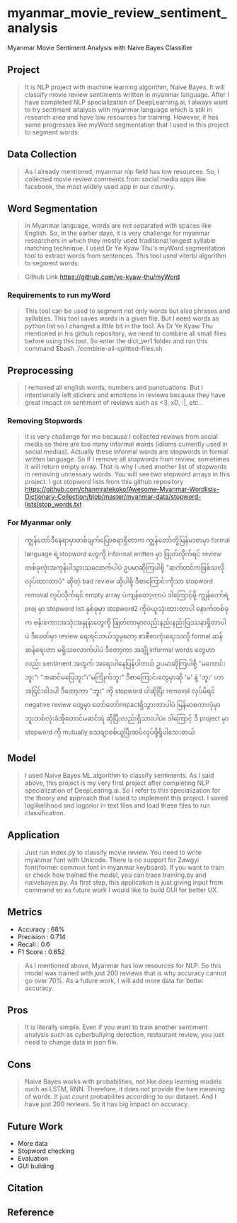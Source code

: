 # myanmar_movie_review_sentiment_analysis
Myanmar Movie Sentiment Analysis with Naive Bayes Classifier

## Project
> It is NLP project with machine learning algorithm, Naive Bayes. It will classify movie review sentiments written in myanmar language. After I have completed NLP specialization of DeepLearning.ai, I always want to try sentiment analysis with myanmar language which is still in research area and have low resources for training. However, it has some progresses like myWord segmentation that I used in this project to segment words.

## Data Collection
> As I already mentioned, myanmar nlp field has low resources. So, I collected movie review comments from social media apps like facebook, the most widely used app in our country. 

## Word Segmentation
> In Myanmar language, words are not separated with spaces like English. So, in the earlier days, it is very challenge for myanmar researchers in which they mostly used traditional longest syllable matching technique. 
I used Dr Ye Kyaw Thu's myWord segmentation tool to extract words from sentences. This tool used viterbi algorithm to segment words. 

>Github Link <a href='https://github.com/ye-kyaw-thu/myWord'>https://github.com/ye-kyaw-thu/myWord</a>

### Requirements to run myWord
> This tool can be used to segment not only words but also phrases and syllables. This tool saves words in a given file. But I need words as python list so I changed a little bit in the tool. As Dr Ye Kyaw Thu mentioned in his github repository, we need to combine all small files before using this tool. So enter the dict_ver1 folder and run this command $bash ./combine-all-splitted-files.sh

## Preprocessing
> I removed all english words, numbers and punctuations. But I intentionally left stickers and emotions in reviews because they have great impact on sentiment of reviews such as <3, xD, :|, etc..

### Removing Stopwords
> It is very challenge for me because I collected reviews from social media so there are too many informal words (idioms currently used in social medias). Actually these informal words are stopwords in formal written language. So if I remove all stopwords from review, sometimes it will return empty array. That is why I used another list of stopwords in removing unnessary words. You will see two stopword arrays in this project. I got stopword lists from this github repository <a href = 'https://github.com/chanmratekoko/Awesome-Myanmar-Wordlists-Dictionary-Collection'>https://github.com/chanmratekoko/Awesome-Myanmar-Wordlists-Dictionary-Collection/blob/master/myanmar-data/stopword-lists/stop_words.txt</a>

### For Myanmar only
> ကျွန်တော်ဒီနေရာမှာတစ်ချက်ပြောစရာရှိတာက ကျွန်တော်တို့မြန်မာစာမှာ formal language ရဲ့stopword တွေကို informal written မှာ ဖြုတ်လိုက်ရင် review တစ်ခုလုံးအကုန်ပါသွားသလောက်ပါပဲ ဥပမာဆိုကြပါစို့ "ဆက်တင်ကဖြစ်သလိုလုပ်ထားတာပဲ" ဆိုတဲ့ bad review ဆိုပါစို့ ဒီစာကြောင်းကိုသာ stopword removal လုပ်လိုက်ရင် empty array ပဲကျန်တော့တာပဲ ဒါကြောင့်မို့ ကျွန်တော်ရဲ့ proj မှာ stopword list နှစ်ခုမှာ stopword2 ကိုပဲယူသုံးထားတာပါ နောက်တစ်ခုက ဗန်းစကားအသုံးအနှုန်းတွေကို ဖြုတ်တာမှာလည်းနည်းနည်းပြဿနာရှိတာပါပဲ ဒီခေတ်မှာ review ရေးရင်ဘယ်သူမှတော့ စာစီစာကုံးရေးသလို formal ဆန်ဆန်ရေးတာ မရှိသလောက်ပါပဲ ဒီတော့ကာ အချို့informal words တွေဟာလည်း sentiment အတွက် အရေးပါနေပြန်ပါတယ် ဥပမာဆိုကြပါစို့ "မကောင်းဘူး"၊ "အဆင်မပြေဘူး"၊"မကြိုက်ဘူး" ဒီစာကြောင်းတွေမှာဆို 'မ' နဲ့ 'ဘူး' ဟာ အငြင်းဝါဒပါ ဒီတော့ကာ "ဘူး" ကို stopword ပါဆိုပြီး removal လုပ်မိရင် negative review တွေမှာ တော်တော်impactရှိသွားတာပါပဲ မြန်မာစကားပုံမှာ ဘူးတစ်လုံးခံအိုတောင်မဆင်းရဲ ဆိုပြီးလည်းရှိသားပါပဲ။ ဒါကြောင့် ဒီ project မှာ stopword ကို mutually သေချာစစ်ယူပြီးထပ်လုပ်ဖို့ရှိပါသေးတယ်

## Model
> I used Naive Bayes ML algorithm to classify sentiments. As I said above, this project is my very first project after completing NLP specialization of DeepLearing.ai. So I refer to this specialization for the theory and approach that I used to implement this project. I saved loglikelihood and logprior in text files and load these files to run classification.

## Application
> Just run index.py to classify movie review. You need to write myanmar font with Unicode. There is no support for Zawgyi font(former common font in myanmar keyboard). If you want to train or check how trained the model, you can trace training.py and naivebayes.py.
> As first step, this application is just giving input from command so as future work I would like to build GUI for better UX. 

## Metrics
<ul>
    <li>Accuracy : 68%</li>
    <li>Precision : 0.714</li>
    <li>Recall : 0.6</li>
    <li>F1 Score : 0.652</li>
</ul>

> As I mentioned above, Myanmar has low resources for NLP. So this model was trained with just 200 reviews that is why accuracy cannot go over 70%. As a future work, I will add more data for better accuracy.

## Pros
> It is literally simple. Even if you want to train another sentiment analysis such as cyberbullying detection, restaurant review, you just need to change data in json file.

## Cons
> Naive Bayes works with probabilities, not like deep learning models such as LSTM, RNN. Therefore, it does not provide the ture meaning of words. It just count probabilites according to our dataset. And I have just 200 reviews. So it has big impact on accuracy.

## Future Work 
<ul>
    <li>More data</li>
    <li>Stopword checking</li>
    <li>Evaluation</li>
    <li>GUI building</li>
</ul>

## Citation


## Reference